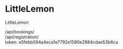 # LittleLemon
LittleLemon

/api/bookings/ <br>
/api/registration/ <br>
token: e5febb594a4eca1e7792e1590e2884cdae53b6ca

